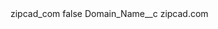 <?xml version="1.0" encoding="UTF-8"?>
<CustomMetadata xmlns="http://soap.sforce.com/2006/04/metadata" xmlns:xsi="http://www.w3.org/2001/XMLSchema-instance" xmlns:xsd="http://www.w3.org/2001/XMLSchema">
    <label>zipcad_com</label>
    <protected>false</protected>
    <values>
        <field>Domain_Name__c</field>
        <value xsi:type="xsd:string">zipcad.com</value>
    </values>
</CustomMetadata>
